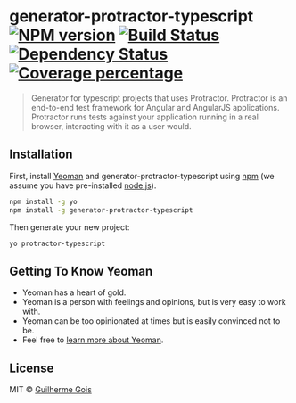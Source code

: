# generator-protractor-typescript [![NPM version][npm-image]][npm-url] [![Build Status][travis-image]][travis-url] [![Dependency Status][daviddm-image]][daviddm-url] [![Coverage percentage][coveralls-image]][coveralls-url]
> Generator for typescript projects that uses Protractor. Protractor is an end-to-end test framework for Angular and AngularJS applications. Protractor runs tests against your application running in a real browser, interacting with it as a user would.

## Installation

First, install [Yeoman](http://yeoman.io) and generator-protractor-typescript using [npm](https://www.npmjs.com/) (we assume you have pre-installed [node.js](https://nodejs.org/)).

```bash
npm install -g yo
npm install -g generator-protractor-typescript
```

Then generate your new project:

```bash
yo protractor-typescript
```

## Getting To Know Yeoman

 * Yeoman has a heart of gold.
 * Yeoman is a person with feelings and opinions, but is very easy to work with.
 * Yeoman can be too opinionated at times but is easily convinced not to be.
 * Feel free to [learn more about Yeoman](http://yeoman.io/).

## License

MIT © [Guilherme Gois]()


[npm-image]: https://badge.fury.io/js/generator-protractor-typescript.svg
[npm-url]: https://npmjs.org/package/generator-protractor-typescript
[travis-image]: https://travis-ci.org/guilhermejcgois/generator-protractor-typescript.svg?branch=master
[travis-url]: https://travis-ci.org/guilhermejcgois/generator-protractor-typescript
[daviddm-image]: https://david-dm.org/guilhermejcgois/generator-protractor-typescript.svg?theme=shields.io
[daviddm-url]: https://david-dm.org/guilhermejcgois/generator-protractor-typescript
[coveralls-image]: https://coveralls.io/repos/guilhermejcgois/generator-protractor-typescript/badge.svg
[coveralls-url]: https://coveralls.io/r/guilhermejcgois/generator-protractor-typescript
